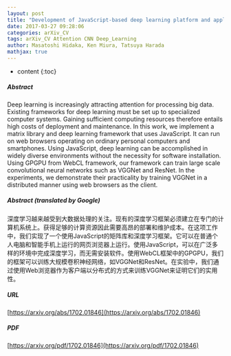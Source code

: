 ```yaml
---
layout: post
title: "Development of JavaScript-based deep learning platform and application to distributed training"
date: 2017-03-27 09:28:06
categories: arXiv_CV
tags: arXiv_CV Attention CNN Deep_Learning
author: Masatoshi Hidaka, Ken Miura, Tatsuya Harada
mathjax: true
---
```


* content
{:toc}

##### Abstract
Deep learning is increasingly attracting attention for processing big data. Existing frameworks for deep learning must be set up to specialized computer systems. Gaining sufficient computing resources therefore entails high costs of deployment and maintenance. In this work, we implement a matrix library and deep learning framework that uses JavaScript. It can run on web browsers operating on ordinary personal computers and smartphones. Using JavaScript, deep learning can be accomplished in widely diverse environments without the necessity for software installation. Using GPGPU from WebCL framework, our framework can train large scale convolutional neural networks such as VGGNet and ResNet. In the experiments, we demonstrate their practicality by training VGGNet in a distributed manner using web browsers as the client.

##### Abstract (translated by Google)
深度学习越来越受到大数据处理的关注。现有的深度学习框架必须建立在专门的计算机系统上。获得足够的计算资源因此需要高昂的部署和维护成本。在这项工作中，我们实现了一个使用JavaScript的矩阵库和深度学习框架。它可以在普通个人电脑和智能手机上运行的网页浏览器上运行。使用JavaScript，可以在广泛多样的环境中完成深度学习，而无需安装软件。使用WebCL框架中的GPGPU，我们的框架可以训练大规模卷积神经网络，如VGGNet和ResNet。在实验中，我们通过使用Web浏览器作为客户端以分布式的方式来训练VGGNet来证明它们的实用性。

##### URL
[https://arxiv.org/abs/1702.01846](https://arxiv.org/abs/1702.01846)

##### PDF
[https://arxiv.org/pdf/1702.01846](https://arxiv.org/pdf/1702.01846)

